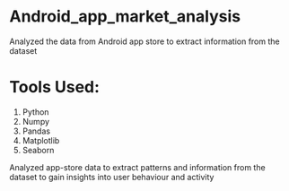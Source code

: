 # Android_app_market_analysis
Analyzed the data from Android app store to extract information from the dataset

# Tools Used:
1. Python
2. Numpy
3. Pandas
4. Matplotlib
5. Seaborn

Analyzed app-store data to extract patterns and information from the dataset to gain insights into user behaviour and activity 

